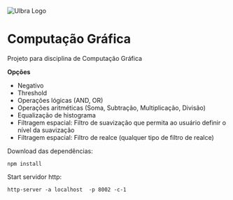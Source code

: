![Ulbra Logo](http://ulbra-to.br/cursos/Ciencia-da-Computacao/banner.jpg)


# Computação Gráfica #


Projeto para disciplina de Computação Gráfica

**Opções**
  - Negativo
  - Threshold
  - Operações lógicas (AND, OR)
  - Operações aritméticas (Soma, Subtração, Multiplicação, Divisão)
  - Equalização de histograma
  - Filtragem espacial: Filtro de suavização que permita ao usuário definir o nível da suavização
  - Filtragem espacial: Filtro de realce (qualquer tipo de filtro de realce)
  
Download das dependências:

    npm install
    
Start servidor http:

    http-server -a localhost  -p 8002 -c-1
    

